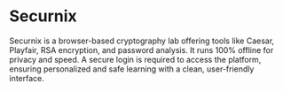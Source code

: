 # Securnix
Securnix is a browser-based cryptography lab offering tools like Caesar, Playfair, RSA encryption, and password analysis. It runs 100% offline for privacy and speed. A secure login is required to access the platform, ensuring personalized and safe learning with a clean, user-friendly interface.
